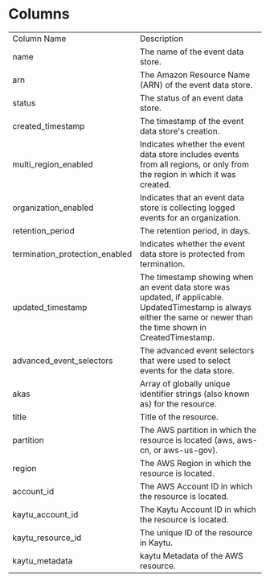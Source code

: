 # Columns  

<table>
	<tr><td>Column Name</td><td>Description</td></tr>
	<tr><td>name</td><td>The name of the event data store.</td></tr>
	<tr><td>arn</td><td>The Amazon Resource Name (ARN) of the event data store.</td></tr>
	<tr><td>status</td><td>The status of an event data store.</td></tr>
	<tr><td>created_timestamp</td><td>The timestamp of the event data store's creation.</td></tr>
	<tr><td>multi_region_enabled</td><td>Indicates whether the event data store includes events from all regions, or only from the region in which it was created.</td></tr>
	<tr><td>organization_enabled</td><td>Indicates that an event data store is collecting logged events for an organization.</td></tr>
	<tr><td>retention_period</td><td>The retention period, in days.</td></tr>
	<tr><td>termination_protection_enabled</td><td>Indicates whether the event data store is protected from termination.</td></tr>
	<tr><td>updated_timestamp</td><td>The timestamp showing when an event data store was updated, if applicable. UpdatedTimestamp is always either the same or newer than the time shown in CreatedTimestamp.</td></tr>
	<tr><td>advanced_event_selectors</td><td>The advanced event selectors that were used to select events for the data store.</td></tr>
	<tr><td>akas</td><td>Array of globally unique identifier strings (also known as) for the resource.</td></tr>
	<tr><td>title</td><td>Title of the resource.</td></tr>
	<tr><td>partition</td><td>The AWS partition in which the resource is located (aws, aws-cn, or aws-us-gov).</td></tr>
	<tr><td>region</td><td>The AWS Region in which the resource is located.</td></tr>
	<tr><td>account_id</td><td>The AWS Account ID in which the resource is located.</td></tr>
	<tr><td>kaytu_account_id</td><td>The Kaytu Account ID in which the resource is located.</td></tr>
	<tr><td>kaytu_resource_id</td><td>The unique ID of the resource in Kaytu.</td></tr>
	<tr><td>kaytu_metadata</td><td>kaytu Metadata of the AWS resource.</td></tr>
</table>